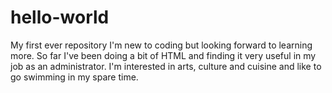 # hello-world
My first ever repository
I'm new to coding but looking forward to learning more.  So far I've been doing a bit of HTML and finding it very useful in my job as an administrator.  I'm interested in arts, culture and cuisine and like to go swimming in my spare time.
